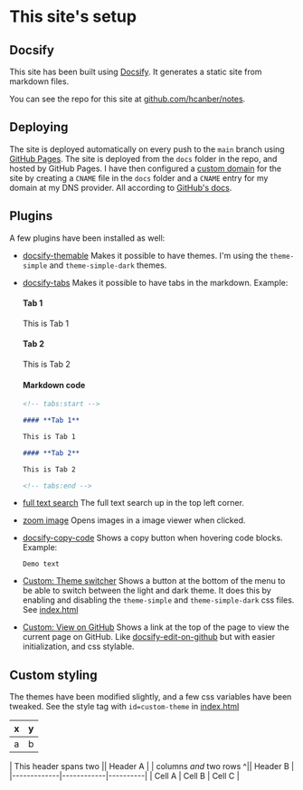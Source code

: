 # This site's setup

## Docsify

This site has been built using [Docsify](https://docsify.js.org/). It generates a static site from markdown files.

You can see the repo for this site at [github.com/hcanber/notes](https://github.com/hcanber/notes).

## Deploying

The site is deployed automatically on every push to the `main` branch using [GitHub Pages](https://pages.github.com/). The site is deployed from the `docs` folder in the repo, and hosted by GitHub Pages. I have then configured a [custom domain](https://docs.github.com/en/pages/configuring-a-custom-domain-for-your-github-pages-site) for the site by creating a `CNAME` file in the `docs` folder and a `CNAME` entry for my domain at my DNS provider. All according to [GitHub's docs](https://docs.github.com/en/pages/configuring-a-custom-domain-for-your-github-pages-site).

## Plugins

A few plugins have been installed as well:

- [docsify-themable](https://jhildenbiddle.github.io/docsify-themeable)
  Makes it possible to have themes. I'm using the `theme-simple` and `theme-simple-dark` themes.

- [docsify-tabs](https://jhildenbiddle.github.io/docsify-tabs/)
  Makes it possible to have tabs in the markdown.
  Example:
  <!-- tabs:start -->

  #### **Tab 1**

  This is Tab 1

  #### **Tab 2**

  This is Tab 2

  #### **Markdown code**

  ```md
  <!-- tabs:start -->

  #### **Tab 1**

  This is Tab 1

  #### **Tab 2**

  This is Tab 2

  <!-- tabs:end -->
  ```

  <!-- tabs:end -->

- [full text search](https://docsify.js.org/#/plugins?id=full-text-search)
  The full text search up in the top left corner.

- [zoom image](https://docsify.js.org/#/plugins?id=zoom-image)
  Opens images in a image viewer when clicked.

- [docsify-copy-code](https://github.com/jperasmus/docsify-copy-code)
  Shows a copy button when hovering code blocks. Example:

  ```text
  Demo text
  ```

- [Custom: Theme switcher](https://github.com/hcanber/notes/docs/plugins/docsify-plugin-theme-switcher.js)
  Shows a button at the bottom of the menu to be able to switch between the light and dark theme.
  It does this by enabling and disabling the `theme-simple` and `theme-simple-dark` css files.
  See [index.html](https://github.com/hcanber/notes/docs/index.html)

- [Custom: View on GitHub](https://github.com/hcanber/notes/docs/plugins/docsify-plugin-theme-switcher.js)
  Shows a link at the top of the page to view the current page on GitHub. Like [docsify-edit-on-github](https://github.com/njleonzhang/docsify-edit-on-github) but with easier initialization, and css stylable.

## Custom styling

The themes have been modified slightly, and a few css variables have been tweaked. See the style tag with `id=custom-theme` in [index.html](https://github.com/hcanber/notes/docs/index.html)

| x   | y   |
| --- | --- |
| a   | b   |

| This header spans two || Header A |
| columns _and_ two rows ^|| Header B |
|-------------|------------|----------|
| Cell A | Cell B | Cell C |
